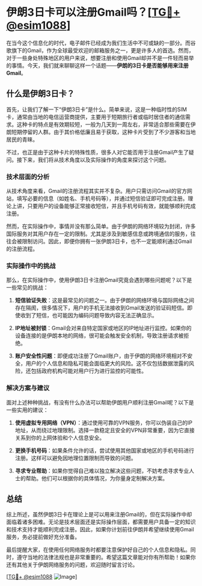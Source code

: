 # 伊朗3日卡可以注册Gmail吗？[[TG💪+ @esim1088](https://t.me/s/esim1088)]

在当今这个信息化的时代，电子邮件已经成为我们生活中不可或缺的一部分。而谷歌旗下的Gmail，作为全球最受欢迎的邮箱服务之一，更是许多人的首选。然而，对于一些身处特殊地区的用户来说，想要注册和使用Gmail却并不是一件轻而易举的事情。今天，我们就来聊聊这样一个话题——**伊朗的3日卡是否能够用来注册Gmail**。

## 什么是伊朗3日卡？

首先，让我们了解一下“伊朗3日卡”是什么。简单来说，这是一种临时性的SIM卡，通常由当地的电信运营商提供，主要用于短期旅行者或临时居住者的通信需求。这种卡的特点是有效期较短，一般为几天到一周左右，非常适合那些需要在伊朗短期停留的人群。由于其价格低廉且易于获取，这种卡片受到了不少游客和当地居民的青睐。

不过，也正是由于这种卡片的特殊性质，很多人对它能否用于注册Gmail产生了疑问。接下来，我们将从技术角度以及实际操作的角度来探讨这个问题。

### 技术层面的分析

从技术角度来看，Gmail的注册流程其实并不复杂。用户只需访问Gmail的官方网站，填写必要的信息（如姓名、手机号码等），并通过短信验证即可完成注册。理论上讲，只要用户的设备能够正常接收短信，并且手机号码有效，就能够顺利完成注册。

然而，在实际操作中，事情并没有那么简单。由于伊朗的网络环境较为封闭，许多国际服务对其用户存在一定的限制。尤其是涉及到敏感信息或跨境通信的服务，往往会被限制访问。因此，即便你拥有一张伊朗3日卡，也不一定能顺利通过Gmail的注册流程。

### 实际操作中的挑战

那么，在实际操作中，使用伊朗3日卡注册Gmail究竟会遇到哪些问题呢？以下是一些常见的挑战：

1. **短信验证失败**：这是最常见的问题之一。由于伊朗的网络环境与国际网络之间存在隔阂，很多情况下，用户的手机无法接收到Gmail发送的验证码短信。即使收到了短信，也可能因为编码问题导致内容无法正确显示。

2. **IP地址被封锁**：Gmail会对来自特定国家或地区的IP地址进行监控。如果你的设备连接的是伊朗本地的网络，很可能会触发安全机制，导致注册请求被拒绝。

3. **账户安全性问题**：即便成功注册了Gmail账户，由于伊朗的网络环境相对不安全，用户的个人信息和隐私可能会面临更大的风险。这不仅包括数据泄露的风险，还包括政府机构可能对用户行为进行监控的可能性。

### 解决方案与建议

面对上述种种挑战，有没有什么办法可以帮助伊朗用户顺利注册Gmail呢？以下是一些实用的建议：

1. **使用虚拟专用网络（VPN）**：通过使用可靠的VPN服务，你可以伪装自己的IP地址，从而绕过地理限制。选择一款稳定且安全的VPN非常重要，因为它直接关系到你的上网体验和个人信息安全。

2. **更换手机号码**：如果条件允许的话，尝试使用其他国家或地区的手机号码进行注册。这样可以避免因地理位置限制而导致的问题。

3. **寻求专业帮助**：如果你觉得自己难以独立解决这些问题，不妨考虑寻求专业人士的帮助。他们可以根据你的具体情况，为你量身定制解决方案。

## 总结

综上所述，虽然伊朗3日卡在理论上是可以用来注册Gmail的，但在实际操作中却面临着诸多困难。无论是技术层面还是实际操作层面，都需要用户具备一定的知识和技术支持才能顺利完成注册。因此，如果你计划前往伊朗并希望继续使用Gmail服务，务必提前做好充分准备。

最后提醒大家，在使用任何网络服务时都要注意保护好自己的个人信息和隐私。同时，遵守当地的法律法规也是非常重要的。希望这篇文章能对你有所帮助！如果你还有其他关于伊朗网络服务的问题，欢迎随时留言讨论。

[[TG💪+ @esim1088](https://t.me/s/esim1088) ![Image](https://i.postimg.cc/4NQfJmqS/Snipaste-2025-05-13-00-14-12.png)]